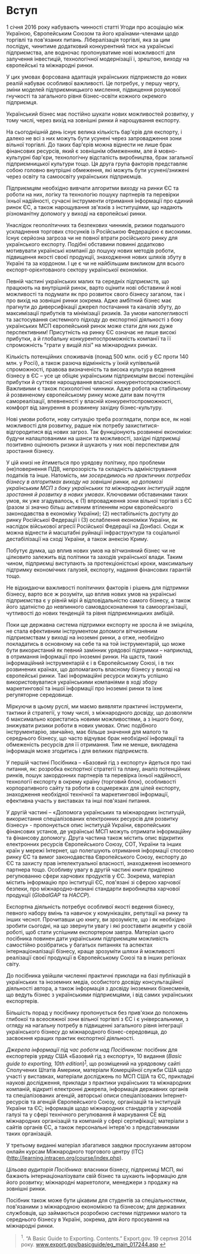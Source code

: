 # Вступ

1 січня 2016 року набувають чинності статті Угоди про асоціацію між Україною, Європейським Союзом та його країнами-членами щодо торгівлі та пов'язаних питань. Лібералізація торгівлі, яка за цим послідує, чинитиме додатковий конкурентний тиск на українські підприємства, але водночас пропонуватиме нові можливості для залучення інвестицій, технологічної модернізації і, зрештою, виходу на європейські та міжнародні ринки. 

У цих умовах форсована адаптація українських підприємств до нових реалій набуває особливої важливості. Це потребує, у першу чергу, зміни моделей підприємницького мислення, підвищення розумової гнучкості та загального рівня бізнес-освіти кожного окремого підприємця.

Український бізнес має постійно шукати нових можливостей розвитку, у тому числі, через вихід на зовнішні ринки й нарощування експорту. 

На сьогоднішній день існує велика кількість бар'єрів для експорту, і далеко не всі з них можуть бути усунені через запровадження зони вільної торгівлі. До таких бар'єрів можна віднести не лише брак фінансових ресурсів, який є зовнішнім обмеженням, але й мовно-культурні бар'єри, технологічну відсталість виробництва, брак загальної підприємницької культури тощо. Ця друга група факторів представляє собою головно внутрішні обмеження, які можуть бути усунені/знижені через освіту та самоосвіту українських підприємців. 

Підприємцям необхідно вивчати алгоритми виходу на ринки ЄС та роботи на них, логіку та технологію пошуку партнерів та перевірки їхньої надійності, сучасні інструменти отримання інформації про єдиний ринок ЄС, а також нарощування зв'язків з інституціями, що надають різноманітну допомогу у виході на європейські ринки. 

Унаслідок геополітичних та безпекових чинників, ризики подальшого ускладнення торгових стосунків із Російською Федерацією є високими. Існує серйозна загроза чи не повної втрати російського ринку для українського експорту. Подібні обставини повинні додатково мотивувати українські компанії до пошуку нових методів роботи, підвищення якості своєї продукції, знаходження нових шляхів збуту в Україні та за кордоном. І це є чи не найбільшим викликом для всього експорт-орієнтованого сектору української економіки. 

Певній частині українських малих та середніх підприємств, що працюють на внутрішній ринок, варто оцінити нові обставини й нові можливості та подумати як про розвиток свого бізнесу загалом, так і про вихід на зовнішні ринки зокрема. Адже амбітний бізнес має прагнути до диверсифікації джерел постачання та каналів збуту, до максимізації прибутків та мінімізації ризиків. За умови наполегливості та застосування системного підходу до експортної діяльності з боку українських МСП європейський ринок може стати для них дуже перспективним! Присутність на ринку ЄС означає не лише високі прибутки, а й глобальну конкурентоспроможність компанії та її спроможність "грати у вищій лізі" на міжнародних ринках. 

Кількість потенційних споживачів (понад 500 млн. осіб у ЄС проти 140 млн. у Росії), а також разюча відмінність у їхній купівельній спроможності, правова визначеність та висока культура ведення бізнесу в ЄС – усе це обіцяє українським підприємцям високі потенційні прибутки й суттєве нарощування власної конкурентоспроможності. Важливими є також психологічні чинники. Адже робота на стабільному й розвиненому європейському ринку може дати вам почуття самореалізації, впевненості у власній конкурентоспроможності, комфорт від занурення в розвинену західну бізнес-культуру.

Нові умови роботи, нову ситуацію треба розглядати, попри все, як нові можливості для розвитку, радше ніж потребу захиститися-відгородитися від нових загроз. Так функціонують розвинені економіки: будучи налаштованими на шанси та можливості, західні підприємці позитивно оцінюють ризики й шукають у них нові перспективи для зростання бізнесу.

У цій книзі не йтиметься про урядову політику, про проблеми (не)повернення ПДВ, непрозорість та складність адміністрування податків та інше. Натомість, *ми зосередимось на практичних потребах бізнесу в алгоритмах виходу на зовнішні ринки, на допомозі українським МСП з боку українських та міжнародних інституцій задля  зростання й розвитку в нових умовах*. Ключовими обставинами таких умов, як уже згадувалось, є (1) впровадження зони вільної торгівлі з ЄС (разом зі значно більш активним втіленням норм європейського законодавства в економіку України); (2) нестабільність доступу до ринку Російської Федерації і (3) ослаблення економіки України, як наслідок військової агресії Російської Федерації на Донбасі. Сюди ж можна віднести й масштабні руйнації інфраструктури та соціальної дестабілізації на сході України, а також анексію Криму.

Побутує думка, що вплив нових умов на вітчизняний бізнес чи не цілковито залежить від політики та заходів української влади. Таким чином, підприємці виступають за протекціоністські кроки, максимальну підтримку економічних галузей, експорту, надання фінансових гарантій тощо.

Не відкидаючи важливості політичних факторів і рішень для підтримки бізнесу, варто все ж розуміти, що вплив нових умов на українські підприємства є у рівній мірі й відповідальністю самого бізнесу, а також його здатністю до невпинного самовдосконалення та самоорганізації, чутливості до нових тенденцій та рівня підприємницьких амбіцій.

Поки ще державна система підтримки експорту не зросла й не зміцніла, не стала ефективним інструментом допомоги вітчизняним підприємствам у виході на іноземні ринки, а отже, необхідно покладатись в основному на себе та на той інструментарій, що може бути використаний як певний замінник урядової підтримки – наприклад, в отримання інформації про іноземні ринки. На щастя, такий інформаційний інструментарій є і в Європейському Союзі, і в тих розвинених країнах, що допомагають власному бізнесу у виході на європейські ринки. Такі інформаційні ресурси можуть успішно використовуватися українськими компаніями в ході збору маркетингової та іншої інформації про іноземні ринки та їхнє регуляторне середовище.

Міркуючи в цьому руслі, ми маємо виявляти практичні інструменти, тактики й стратегії, у тому числі, з міжнародного досвіду, що дозволяли б максимально користатись новими можливостями, а з іншого боку, знижувати ризики роботи в нових умовах. Опис подібного інструментарію, звичайно, має більше значення для малого та середнього бізнесу, що часто відчуває брак необхідної інформації та обмеженість ресурсів для її отримання. Тим не менше, викладена інформація може згодитись і для великих підприємств.

У першій частині Посібника – «Базовий гід з експорту» йдеться про такі питання, як: розробка експортної стратегії та плану, аналіз потенційних ринків, пошук закордонних партнерів та перевірка їхньої надійності, технології експорту в окрему країну (торговий блок), особливості корпоративного сайту та роботи в соцмережах для цілей експорту, знаходження необхідної технічної та маркетингової інформації, ефективна участь у виставках та інші пов'язані питання.

У другій частині – «Допомога українських та міжнародних інституцій, використання спеціалізованих електронних ресурсів для розвитку бізнесу» -  пропонується опис інституцій України, європейських фінансових установ, де українські МСП можуть отримати інформаційну та фінансову допомогу. Друга частина також містить опис відкритих електронних ресурсів Європейського Союзу, СОТ, України та інших країн у мережі Інтернет, що полегшують отримання інформації стосовно ринку ЄС та вимог законодавства Європейського Союзу,  експорту до ЄС та захисту прав інтелектуальної власності, знаходження іноземного партнера тощо. Особливу увагу в другій частині книги приділено регулюванню сфери харчових продуктів у ЄС. Зокрема, матеріал містить інформацію про інституції ЄС, пов'язані зі сферою харчової безпеки, про міжнародно-визнані стандарти виробництва харчової продукції (*GlobalGAP* та *HACCP*). 

Експортна діяльність потребує особливої якості ведення бізнесу, певного набору вмінь та навичок у комунікаціях, репутації на ринку та інших чеснот. Прочитавши цю книгу, ви зрозумієте, що і як необхідно зробити сьогодні, на що звернути увагу і які розставити акценти у своїй роботі, щоб стати успішним експортером завтра. Матеріал цього посібника повинен дати українським підприємцям можливість самостійно розібратись у багатьох питаннях та аспектах інтернаціоналізації бізнесу, краще зрозуміти шляхи й можливості реалізації своєї продукції в Європейському Союзі та в інших регіонах світу.  

До посібника увійшли численні практичні приклади на базі публікацій в українських та іноземних медіа, особистого досвіду консультаційної діяльності автора, а також інформація з досвіду іноземних бізнесменів, що ведуть бізнес з українськими підприємцями, і від самих українських експортерів.

Більшість порад у посібнику пропонується без прив'язки до положень глибокої та всеосяжної зони вільної торгівлі з ЄС і є універсальними, з огляду на нагальну потребу в підвищенні загального рівня інтеграції українського бізнесу до міжнародного бізнес-середовища, до засвоєння кращих практик експортної діяльності. 

*Джерела інформації під час роботи над Посібником:* посібник для експортерів уряду США «Базовий гід з експорту», 10 видання (*Basic guide to exporting, 10th edition*)<sup><a href="#fn_1" id="reffn_1">1</a></sup>,  що розміщений на урядовому сайті Сполучених Штатів Америки, матеріали Комерційної служби США щодо участі у виставках, матеріали досліджень по МСП США та ЄС, прикладні наукові дослідження, приклади з практики українських та міжнародних компаній, відкриті електронні джерела, інформація державних органів та спеціалізованих агенцій, авторські описи спеціалізованих Інтернет-ресурсів та агенцій Європейського Союзу, організацій та інституцій України та ЄС; інформація щодо міжнародних стандартів у харчовій галузі та у сфері технічного регулювання й маркування CE від міжнародних організацій та компаній у сфері сертифікації; матеріали з сайтів органів ЄС, а також персональні інтерв'ю з представниками таких організацій.

У третьому виданні матеріал збагатився завдяки прослуханим автором онлайн курсам Міжнародного торгового центру (ITC) (<a href="http://learning.intracen.org/course/index.php">http://learning.intracen.org/course/index.php</a>).

*Цільова аудиторія Посібника:* власники бізнесу, підприємці МСП, які бажають інтернаціоналізувати свій бізнес та шукають інформацію для його розвитку; міжнародні маркетологи, менеджери з продажу на зовнішні ринки. 

Посібник також може бути цікавим для студентів за спеціальностями, пов'язаними з міжнародною економікою та бізнесом; для державних службовців, що займаються розробкою системи підтримки малого та середнього бізнесу в Україні, зокрема, для його просування на міжнародні ринки. 

<blockquote id="fn_1">
<sup>1</sup>. “A Basic Guide to Exporting. Contents.” Export.gov. 19 серпня 2014 року. <a href="http://www.export.gov/basicguide/eg_main_017244.asp">www.export.gov/basicguide/eg_main_017244.asp</a> <a href="#reffn_1" title="Jump back to footnote [1] in the text."> ↩</a>
</blockquote>